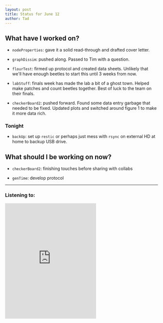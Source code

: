 ```yaml
---
layout: post 
title: Status for June 12 
author: Tad
---
```

 
## What have I worked on?
 
* `nodeProperties`: gave it a solid read-through and drafted cover letter. 
  
* `graphDissim`: pushed along. Passed to Tim with a question.

* `flourTest`: firmed up protocol and created data sheets. Unlikely that we'll have enough beetles to start this until 3 weeks from now. 

* `labStuff`: finals week has made the lab a bit of a ghost town. Helped make patches and count beetles together. Best of luck to the team on their finals. 


* `checkerBoard2`: pushed forward. Found some data entry garbage that needed to be fixed. Updated plots and switched around figure 1 to make it more data rich. 



### Tonight 

* `backUp`: set up `restic` or perhaps just mess with `rsync` on external HD at home to backup USB drive. 




## What should I be working on now? 


* `checkerBoard2`: finishing touches before sharing with collabs

* `genTime`: develop protocol


 
 
 
 
--- 
 
### Listening to: 

<iframe src="https://embed.spotify.com/?uri=spotify%3Atrack%3A1wvQgyS2PW8J1SedBOoO89" width="300" height="380" frameborder="0" allowtransparency="true"></iframe>

<i class='fa fa-code' style='color:pink'></i> 
